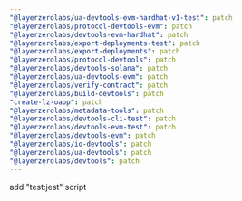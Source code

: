 ```yaml
---
"@layerzerolabs/ua-devtools-evm-hardhat-v1-test": patch
"@layerzerolabs/protocol-devtools-evm": patch
"@layerzerolabs/devtools-evm-hardhat": patch
"@layerzerolabs/export-deployments-test": patch
"@layerzerolabs/export-deployments": patch
"@layerzerolabs/protocol-devtools": patch
"@layerzerolabs/devtools-solana": patch
"@layerzerolabs/ua-devtools-evm": patch
"@layerzerolabs/verify-contract": patch
"@layerzerolabs/build-devtools": patch
"create-lz-oapp": patch
"@layerzerolabs/metadata-tools": patch
"@layerzerolabs/devtools-cli-test": patch
"@layerzerolabs/devtools-evm-test": patch
"@layerzerolabs/devtools-evm": patch
"@layerzerolabs/io-devtools": patch
"@layerzerolabs/ua-devtools": patch
"@layerzerolabs/devtools": patch
---
```


add "test:jest" script
